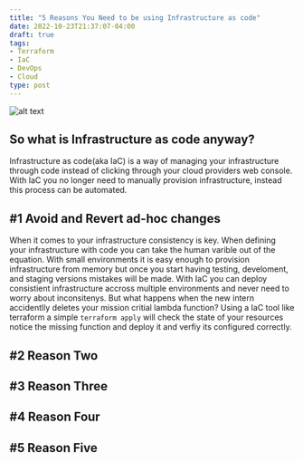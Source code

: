 ```yaml
---
title: "5 Reasons You Need to be using Infrastructure as code"
date: 2022-10-23T21:37:07-04:00
draft: true
tags:
- Terraform
- IaC
- DevOps
- Cloud
type: post
---
```


![alt text](/images/servers.jpg "Image of servers in a data center")

## So what is Infrastructure as code anyway?
Infrastructure as code(aka IaC) is a way of managing your infrastructure through code instead of clicking through your cloud providers web console. With IaC you no longer need to manually provision infrastructure, instead this process can be automated.

## #1 Avoid and Revert ad-hoc changes
When it comes to your infrastructure consistency is key. When defining your infrastructure with code you can take the human varible out of the equation. With small environments it is easy enough to provision infrastructure from memory but once you start having testing, develoment, and staging versions mistakes will be made. With IaC you can deploy consistient infrastructure accross multiple environments and never need to worry about inconsitenys. But what happens when the new intern accidentlly deletes your mission critial lambda function? Using a IaC tool like terraform a simple `terraform apply` will check the state of your resources notice the missing function and deploy it and verfiy its configured correctly.

## #2 Reason Two

## #3 Reason Three

## #4 Reason Four

## #5 Reason Five
